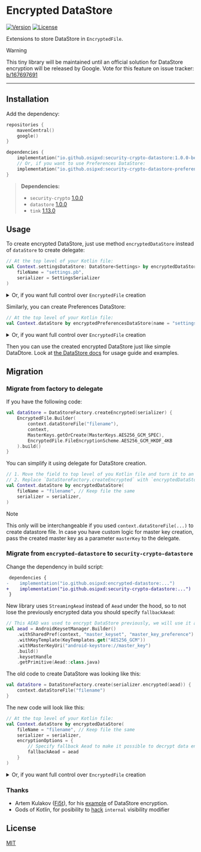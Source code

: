 # Encrypted DataStore
[![Version](https://img.shields.io/maven-central/v/io.github.osipxd/encrypted-datastore?style=flat-square)][mavenCentral] [![License](https://img.shields.io/github/license/osipxd/encrypted-datastore?style=flat-square)][license]

Extensions to store DataStore in `EncryptedFile`.

> [!WARNING]
> This tiny library will be maintained until an official solution for DataStore encryption will be released by Google.
> Vote for this feature on issue tracker: [b/167697691](https://issuetracker.google.com/issues/167697691)

---

## Installation

Add the dependency:

```kotlin
repositories {
    mavenCentral()
    google()
}

dependencies {
    implementation("io.github.osipxd:security-crypto-datastore:1.0.0-beta01")
    // Or, if you want to use Preferences DataStore:
    implementation("io.github.osipxd:security-crypto-datastore-preferences:1.0.0-beta01")
}
```

> **Dependencies:**
> - `security-crypto` [1.0.0](https://developer.android.com/jetpack/androidx/releases/security#1.0.0)
> - `datastore` [1.0.0](https://developer.android.com/jetpack/androidx/releases/datastore#1.0.0)
> - `tink` [1.13.0](https://github.com/tink-crypto/tink-java/releases/tag/v1.13.0)

## Usage

To create encrypted DataStore, just use method `encryptedDataStore` instead of `dataStore` to create delegate:

```kotlin
// At the top level of your Kotlin file:
val Context.settingsDataStore: DataStore<Settings> by encryptedDataStore(
    fileName = "settings.pb",
    serializer = SettingsSerializer
)
```

<details>
<summary>Or, if you want full control over <code>EncryptedFile</code> creation</summary>

```kotlin
val settingsDataStore: DataStore<Settings> = DataStoreFactory.createEncrypted(SettingsSerializer) {
    EncryptedFile.Builder(
        context.dataStoreFile("settings.pb"),
        context,
        MasterKeys.getOrCreate(MasterKeys.AES256_GCM_SPEC),
        EncryptedFile.FileEncryptionScheme.AES256_GCM_HKDF_4KB
    ).build()
}
```
</details>

Similarly, you can create Preferences DataStore:

```kotlin
// At the top level of your Kotlin file:
val Context.dataStore by encryptedPreferencesDataStore(name = "settings")
```

<details>
<summary>Or, if you want full control over <code>EncryptedFile</code> creation</summary>

```kotlin
val dataStore: DataStore<Preferences> = PreferenceDataStoreFactory.createEncrypted {
    EncryptedFile.Builder(
        context.preferencesDataStoreFile("settings"),
        context,
        MasterKeys.getOrCreate(MasterKeys.AES256_GCM_SPEC),
        EncryptedFile.FileEncryptionScheme.AES256_GCM_HKDF_4KB
    ).build()
}
```
</details>

Then you can use the created encrypted DataStore just like simple DataDtore. Look at [the DataStore docs](https://developer.android.com/topic/libraries/architecture/datastore) for usage guide and examples.

## Migration

### Migrate from factory to delegate

If you have the following code:

```kotlin
val dataStore = DataStoreFactory.createEncrypted(serializer) {
    EncryptedFile.Builder(
        context.dataStoreFile("filename"),
        context,
        MasterKeys.getOrCreate(MasterKeys.AES256_GCM_SPEC),
        EncryptedFile.FileEncryptionScheme.AES256_GCM_HKDF_4KB
    ).build()
}
```

You can simplify it using delegate for DataStore creation.

```kotlin
// 1. Move the field to top level of you Kotlin file and turn it to an extension on Context
// 2. Replace `DataStoreFactory.createEncrypted` with `encryptedDataStore`
val Context.dataStore by encryptedDataStore(
    fileName = "filename", // Keep file the same
    serializer = serializer,
)
```

> [!NOTE]
> This only will be interchangeable if you used `context.dataStoreFile(...)` to create datastore file.
> In case you have custom logic for master key creation, pass the created master key as a parameter `masterKey` to the delegate.

### Migrate from `encrypted-datastore` to `security-crypto-datastore`

Change the dependency in build script:

```diff
 dependencies {
-    implementation("io.github.osipxd:encrypted-datastore:...")
+    implementation("io.github.osipxd:security-crypto-datastore:...")
 }
```

New library uses `StreamingAead` instead of `Aead` under the hood, so to not lose the previously encrypted data you should specify `fallbackAead`:

```kotlin
// This AEAD was used to encrypt DataStore previously, we will use it as fallback
val aead = AndroidKeysetManager.Builder()
    .withSharedPref(context, "master_keyset", "master_key_preference")
    .withKeyTemplate(KeyTemplates.get("AES256_GCM"))
    .withMasterKeyUri("android-keystore://master_key")
    .build()
    .keysetHandle
    .getPrimitive(Aead::class.java)
```

The old code to create DataStore was looking like this:

```kotlin
val dataStore = DataStoreFactory.create(serializer.encrypted(aead)) {
    context.dataStoreFile("filename")
}
```

The new code will look like this:

```kotlin
// At the top level of your Kotlin file:
val Context.dataStore by encryptedDataStore(
    fileName = "filename", // Keep file the same
    serializer = serializer,
    encryptionOptions = {
        // Specify fallback Aead to make it possible to decrypt data encrypted with it
        fallbackAead = aead
    }
)
```

<details>
<summary>Or, if you want full control over <code>EncryptedFile</code> creation</summary>

```kotlin
val dataStore = DataStoreFactory.createEncrypted(
    serializer = serializer,
    encryptionOptions = { fallbackAead = aead }
) {
    EncryptedFile.Builder(
        context.dataStoreFile("filename"), // Keep file the same
        context,
        MasterKeys.getOrCreate(MasterKeys.AES256_GCM_SPEC),
        EncryptedFile.FileEncryptionScheme.AES256_GCM_HKDF_4KB
    ).build()
}
```
</details>

### Thanks

- Artem Kulakov ([Fi5t]), for his [example][secured-datastore] of DataStore encryption.
- Gods of Kotlin, for posibility to [hack] `internal` visibility modifier 

## License

[MIT][license]


[mavenCentral]: https://search.maven.org/artifact/io.github.osipxd/encrypted-datastore
[license]: LICENSE

[tink]: https://github.com/tink-crypto/tink-java
[secured-datastore]: https://github.com/Fi5t/secured-datastore
[fi5t]: https://github.com/Fi5t
[hack]: encrypted-datastore-preferences/src/main/java/io/github/osipxd/datastore/encrypted/PreferenceDataStoreHack.java
